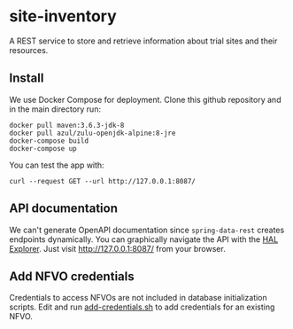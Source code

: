 # site-inventory
A REST service to store and retrieve information about trial sites and their resources.

## Install

We use Docker Compose for deployment. Clone this github repository and in the main directory run:

```
docker pull maven:3.6.3-jdk-8
docker pull azul/zulu-openjdk-alpine:8-jre
docker-compose build
docker-compose up
```

You can test the app with:

```
curl --request GET --url http://127.0.0.1:8087/
```

## API documentation

We can't generate OpenAPI documentation since `spring-data-rest` creates endpoints dynamically.
You can graphically navigate the API with the [HAL Explorer](https://github.com/toedter/hal-explorer).
Just visit http://127.0.0.1:8087/ from your browser.

## Add NFVO credentials

Credentials to access NFVOs are not included in database initialization scripts.
Edit and run [add-credentials.sh](add-credentials.sh) to add credentials for an existing NFVO.
